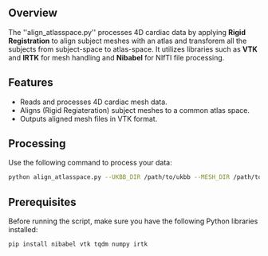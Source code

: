 
## Overview
The ''align_atlasspace.py'' processes 4D cardiac data by applying **Rigid Registration** to align subject meshes with an atlas and transforem all the subjects from subject-space to atlas-space. It utilizes libraries such as **VTK** and  **IRTK** for mesh handling and **Nibabel** for NIfTI file processing.

## Features
- Reads and processes 4D cardiac mesh data.
- Aligns (Rigid Regiateration) subject meshes to a common atlas space.
- Outputs aligned mesh files in VTK format.

## Processing
Use the following command to process your data:
```bash
python align_atlasspace.py --UKBB_DIR /path/to/ukbb --MESH_DIR /path/to/mesh --ATLAS_DIR /path/to/atlas --OUTPUT_DIR /path/to/output --SECTION LVmyo --N_FRAME 50

```

## Prerequisites
Before running the script, make sure you have the following Python libraries installed:

```bash
pip install nibabel vtk tqdm numpy irtk

```

